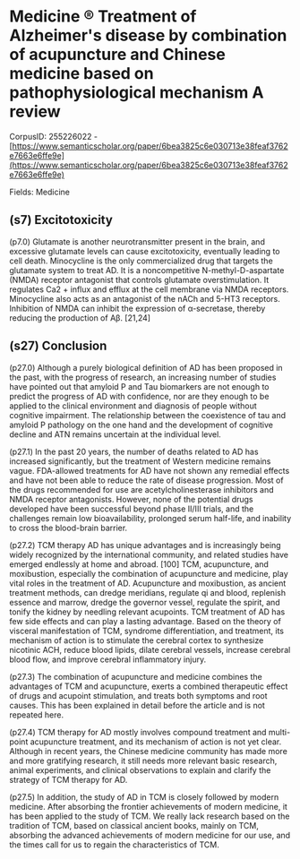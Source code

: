 # Medicine ® Treatment of Alzheimer's disease by combination of acupuncture and Chinese medicine based on pathophysiological mechanism A review

CorpusID: 255226022 - [https://www.semanticscholar.org/paper/6bea3825c6e030713e38feaf3762e7663e6ffe9e](https://www.semanticscholar.org/paper/6bea3825c6e030713e38feaf3762e7663e6ffe9e)

Fields: Medicine

## (s7) Excitotoxicity
(p7.0) Glutamate is another neurotransmitter present in the brain, and excessive glutamate levels can cause excitotoxicity, eventually leading to cell death. Minocycline is the only commercialized drug that targets the glutamate system to treat AD. It is a noncompetitive N-methyl-D-aspartate (NMDA) receptor antagonist that controls glutamate overstimulation. It regulates Ca2 + influx and efflux at the cell membrane via NMDA receptors. Minocycline also acts as an antagonist of the nACh and 5-HT3 receptors. Inhibition of NMDA can inhibit the expression of α-secretase, thereby reducing the production of Aβ. [21,24] 
## (s27) Conclusion
(p27.0) Although a purely biological definition of AD has been proposed in the past, with the progress of research, an increasing number of studies have pointed out that amyloid P and Tau biomarkers are not enough to predict the progress of AD with confidence, nor are they enough to be applied to the clinical environment and diagnosis of people without cognitive impairment. The relationship between the coexistence of tau and amyloid P pathology on the one hand and the development of cognitive decline and ATN remains uncertain at the individual level.

(p27.1) In the past 20 years, the number of deaths related to AD has increased significantly, but the treatment of Western medicine remains vague. FDA-allowed treatments for AD have not shown any remedial effects and have not been able to reduce the rate of disease progression. Most of the drugs recommended for use are acetylcholinesterase inhibitors and NMDA receptor antagonists. However, none of the potential drugs developed have been successful beyond phase II/III trials, and the challenges remain low bioavailability, prolonged serum half-life, and inability to cross the blood-brain barrier.

(p27.2) TCM therapy AD has unique advantages and is increasingly being widely recognized by the international community, and related studies have emerged endlessly at home and abroad. [100] TCM, acupuncture, and moxibustion, especially the combination of acupuncture and medicine, play vital roles in the treatment of AD. Acupuncture and moxibustion, as ancient treatment methods, can dredge meridians, regulate qi and blood, replenish essence and marrow, dredge the governor vessel, regulate the spirit, and tonify the kidney by needling relevant acupoints. TCM treatment of AD has few side effects and can play a lasting advantage. Based on the theory of visceral manifestation of TCM, syndrome differentiation, and treatment, its mechanism of action is to stimulate the cerebral cortex to synthesize nicotinic ACH, reduce blood lipids, dilate cerebral vessels, increase cerebral blood flow, and improve cerebral inflammatory injury.

(p27.3) The combination of acupuncture and medicine combines the advantages of TCM and acupuncture, exerts a combined therapeutic effect of drugs and acupoint stimulation, and treats both symptoms and root causes. This has been explained in detail before the article and is not repeated here.

(p27.4) TCM therapy for AD mostly involves compound treatment and multi-point acupuncture treatment, and its mechanism of action is not yet clear. Although in recent years, the Chinese medicine community has made more and more gratifying research, it still needs more relevant basic research, animal experiments, and clinical observations to explain and clarify the strategy of TCM therapy for AD.

(p27.5) In addition, the study of AD in TCM is closely followed by modern medicine. After absorbing the frontier achievements of modern medicine, it has been applied to the study of TCM. We really lack research based on the tradition of TCM, based on classical ancient books, mainly on TCM, absorbing the advanced achievements of modern medicine for our use, and the times call for us to regain the characteristics of TCM. 
